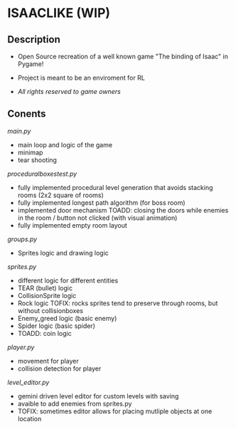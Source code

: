 # ISAACLIKE (WIP)
## Description
- Open Source recreation of a well known game "The binding of Isaac" in Pygame!
- Project is meant to be an enviroment for RL

- *All rights reserved to game owners*

## Conents
*main.py*  
- main loop and logic of the game
- minimap
- tear shooting


*proceduralboxestest.py*
- fully implemented procedural level generation that avoids stacking rooms (2x2 square of rooms)
- fully implemented longest path algorithm (for boss room)
- implemented door mechanism  TOADD: closing the doors while enemies in the room / button not clicked (with visual animation)
- fully implemented empty room layout


*groups.py*
- Sprites logic and drawing logic


*sprites.py*
- different logic for different entities
- TEAR (bullet) logic
- CollisionSprite logic
- Rock logic TOFIX: rocks sprites tend to preserve through rooms, but without collisionboxes
- Enemy_greed logic (basic enemy)
- Spider logic (basic spider)
- TOADD: coin logic


*player.py*
- movement for player
- collision detection for player

*level_editor.py*
- gemini driven level editor for custom levels with saving
- avaible to add enemies from sprites.py
- TOFIX: sometimes editor allows for placing mutliple objects at one location




